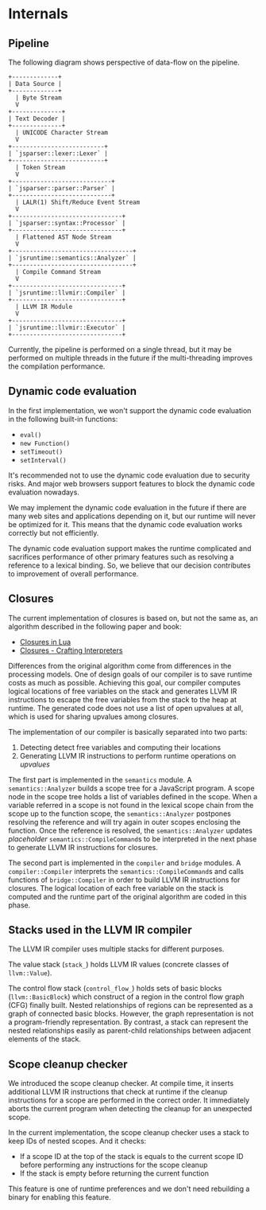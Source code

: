# Internals

## Pipeline

The following diagram shows perspective of data-flow on the pipeline.

```
+-------------+
| Data Source |
+-------------+
  | Byte Stream
  V
+--------------+
| Text Decoder |
+--------------+
  | UNICODE Character Stream
  V
+--------------------------+
| `jsparser::lexer::Lexer` |
+--------------------------+
  | Token Stream
  V
+----------------------------+
| `jsparser::parser::Parser` |
+----------------------------+
  | LALR(1) Shift/Reduce Event Stream
  V
+-------------------------------+
| `jsparser::syntax::Processor` |
+-------------------------------+
  | Flattened AST Node Stream
  V
+----------------------------------+
| `jsruntime::semantics::Analyzer` |
+----------------------------------+
  | Compile Command Stream
  V
+-------------------------------+
| `jsruntime::llvmir::Compiler` |
+-------------------------------+
  | LLVM IR Module
  V
+-------------------------------+
| `jsruntime::llvmir::Executor` |
+-------------------------------+
```

Currently, the pipeline is performed on a single thread, but it may be performed on multiple
threads in the future if the multi-threading improves the compilation performance.

## Dynamic code evaluation

In the first implementation, we won't support the dynamic code evaluation in the following built-in
functions:

* `eval()`
* `new Function()`
* `setTimeout()`
* `setInterval()`

It's recommended not to use the dynamic code evaluation due to security risks.  And major web
browsers support features to block the dynamic code evaluation nowadays.

We may implement the dynamic code evaluation in the future if there are many web sites and
applications depending on it, but our runtime will never be optimized for it.  This means that the
dynamic code evaluation works correctly but not efficiently.

The dynamic code evaluation support makes the runtime complicated and sacrifices performance of
other primary features such as resolving a reference to a lexical binding.  So, we believe that our
decision contributes to improvement of overall performance.

## Closures

The current implementation of closures is based on, but not the same as, an algorithm described in
the following paper and book:

* [Closures in Lua](https://www.cs.tufts.edu/~nr/cs257/archive/roberto-ierusalimschy/closures-draft.pdf)
* [Closures - Crafting Interpreters](https://craftinginterpreters.com/closures.html)

Differences from the original algorithm come from differences in the processing models.  One of
design goals of our compiler is to save runtime costs as much as possible.  Achieving this goal,
our compiler computes logical locations of free variables on the stack and generates LLVM IR
instructions to escape the free variables from the stack to the heap at runtime.  The generated
code does not use a list of open upvalues at all, which is used for sharing upvalues among
closures.

The implementation of our compiler is basically separated into two parts:

1. Detecting detect free variables and computing their locations
2. Generating LLVM IR instructions to perform runtime operations on *upvalues*

The first part is implemented in the `semantics` module.  A `semantics::Analyzer` builds a scope
tree for a JavaScript program.  A scope node in the scope tree holds a list of variables defined in
the scope.  When a variable referred in a scope is not found in the lexical scope chain from the
scope up to the function scope, the `semantics::Analyzer` postpones resolving the reference and
will try again in outer scopes enclosing the function.  Once the reference is resolved, the
`semantics::Analyzer` updates *placeholder* `semantics::CompileCommand`s to be interpreted in the
next phase to generate LLVM IR instructions for closures.

The second part is implemented in the `compiler` and `bridge` modules.  A `compiler::Compiler`
interprets the `semantics::CompileCommand`s and calls functions of `bridge::Compiler` in order to
build LLVM IR instructions for closures.  The logical location of each free variable on the stack
is computed and the runtime part of the original algorithm are coded in this phase.

## Stacks used in the LLVM IR compiler

The LLVM IR compiler uses multiple stacks for different purposes.

The value stack (`stack_`) holds LLVM IR values (concrete classes of `llvm::Value`).

The control flow stack (`control_flow_`) holds sets of basic blocks (`llvm::BasicBlock`) which
construct of a region in the control flow graph (CFG) finally built.  Nested relationships of
regions can be represented as a graph of connected basic blocks.  However, the graph representation
is not a program-friendly representation.  By contrast, a stack can represent the nested
relationships easily as parent-child relationships between adjacent elements of the stack.

## Scope cleanup checker

We introduced the scope cleanup checker.  At compile time, it inserts additional LLVM IR
instructions that check at runtime if the cleanup instructions for a scope are performed in the
correct order.  It immediately aborts the current program when detecting the cleanup for an
unexpected scope.

In the current implementation, the scope cleanup checker uses a stack to keep IDs of nested scopes.
And it checks:

* If a scope ID at the top of the stack is equals to the current scope ID before performing any
  instructions for the scope cleanup
* If the stack is empty before returning the current function

This feature is one of runtime preferences and we don't need rebuilding a binary for enabling this
feature.
